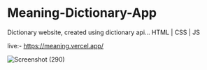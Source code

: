 # Meaning-Dictionary-App
Dictionary website, created using dictionary api... HTML | CSS | JS

live:- https://meaning.vercel.app/

![Screenshot (290)](https://user-images.githubusercontent.com/48364544/130372243-82a9d43a-3653-43a4-a8f5-475f2cbfe345.png)
